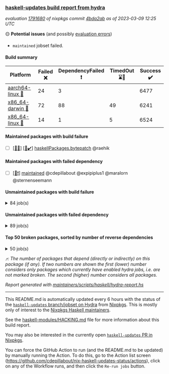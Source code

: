 ### [haskell-updates build report from hydra](https://hydra.nixos.org/jobset/nixpkgs/haskell-updates)
*evaluation [1791680](https://hydra.nixos.org/eval/1791680) of nixpkgs commit [4bda2ab](https://github.com/NixOS/nixpkgs/commits/4bda2ab514930534471d9c1d814c4ece3aa942bc) as of 2023-03-09 12:25 UTC*

:yellow_circle: **Potential issues** (and possibly [evaluation errors](https://hydra.nixos.org/jobset/nixpkgs/haskell-updates))
  * `maintained` jobset failed.

#### Build summary

 | Platform | Failed :x: | DependencyFailed :heavy_exclamation_mark: | TimedOut :hourglass::no_entry_sign: | Success :heavy_check_mark: | 
 | --- | --- | --- | --- | --- | 
 | [aarch64-linux :iphone:](https://hydra.nixos.org/eval/1791680?filter=.aarch64-linux) | 24 | 3 |  | 6477 | 
 | [x86_64-darwin :apple:](https://hydra.nixos.org/eval/1791680?filter=.x86_64-darwin) | 72 | 88 | 49 | 6241 | 
 | [x86_64-linux :penguin:](https://hydra.nixos.org/eval/1791680?filter=.x86_64-linux) | 14 | 1 | 5 | 6524 | 
#### Maintained packages with build failure
- [ ] [[:apple::x:]](https://hydra.nixos.org/build/211241995) [[:penguin::heavy_check_mark:]](https://hydra.nixos.org/build/211238344) [haskellPackages.bytepatch](https://hydra.nixos.org/eval/1791680?filter=haskellPackages.bytepatch) @raehik
#### Maintained packages with failed dependency
- [ ] [[:penguin::heavy_exclamation_mark:]](https://hydra.nixos.org/build/211760068) [maintained](https://hydra.nixos.org/eval/1791680?filter=maintained) @cdepillabout @expipiplus1 @maralorn @sternenseemann
#### Unmaintained packages with build failure
<details><summary>84 job(s) </summary>

- [ ] [[:iphone::heavy_check_mark:]](https://hydra.nixos.org/build/211238367) [[:apple::x:]](https://hydra.nixos.org/build/211249055) [[:penguin::heavy_check_mark:]](https://hydra.nixos.org/build/211237276) [haskellPackages.haskell-gi](https://hydra.nixos.org/eval/1791680?filter=haskellPackages.haskell-gi)  :arrow_heading_up: 52 | 95
- [ ] [[:iphone::heavy_check_mark:]](https://hydra.nixos.org/build/211245619) [[:apple::x:]](https://hydra.nixos.org/build/211239730) [[:penguin::heavy_check_mark:]](https://hydra.nixos.org/build/211249625) [haskellPackages.indexed-list-literals](https://hydra.nixos.org/eval/1791680?filter=haskellPackages.indexed-list-literals)  :arrow_heading_up: 15 | 75
- [ ] [[:iphone::heavy_check_mark:]](https://hydra.nixos.org/build/211254039) [[:apple::x:]](https://hydra.nixos.org/build/211245399) [[:penguin::heavy_check_mark:]](https://hydra.nixos.org/build/211247469) [haskellPackages.bits-extra](https://hydra.nixos.org/eval/1791680?filter=haskellPackages.bits-extra)  :arrow_heading_up: 10 | 22
- [ ] [[:iphone::heavy_check_mark:]](https://hydra.nixos.org/build/211240691) [[:apple::x:]](https://hydra.nixos.org/build/211245193) [[:penguin::heavy_check_mark:]](https://hydra.nixos.org/build/211243678) [haskellPackages.di-core](https://hydra.nixos.org/eval/1791680?filter=haskellPackages.di-core)  :arrow_heading_up: 8 | 11
- [ ] [[:iphone::heavy_check_mark:]](https://hydra.nixos.org/build/211243017) [[:apple::x:]](https://hydra.nixos.org/build/211240263) [[:penguin::heavy_check_mark:]](https://hydra.nixos.org/build/211246442) [haskellPackages.X11-xft](https://hydra.nixos.org/eval/1791680?filter=haskellPackages.X11-xft)  :arrow_heading_up: 5 | 13
- [ ] [[:iphone::heavy_check_mark:]](https://hydra.nixos.org/build/211244150) [[:apple::x:]](https://hydra.nixos.org/build/211250107) [[:penguin::heavy_check_mark:]](https://hydra.nixos.org/build/211248443) [haskellPackages.quic](https://hydra.nixos.org/eval/1791680?filter=haskellPackages.quic)  :arrow_heading_up: 2 | 2
- [ ] [[:iphone::x:]](https://hydra.nixos.org/build/211249750) [[:apple::heavy_exclamation_mark:]](https://hydra.nixos.org/build/211236572) [[:penguin::heavy_check_mark:]](https://hydra.nixos.org/build/211243396) [haskellPackages.hw-simd](https://hydra.nixos.org/eval/1791680?filter=haskellPackages.hw-simd)  :arrow_heading_up: 1 | 8
- [ ] [[:iphone::heavy_check_mark:]](https://hydra.nixos.org/build/211247865) [[:apple::x:]](https://hydra.nixos.org/build/211245866) [[:penguin::heavy_check_mark:]](https://hydra.nixos.org/build/211248228) [haskellPackages.inline-r](https://hydra.nixos.org/eval/1791680?filter=haskellPackages.inline-r)  :arrow_heading_up: 1 | 4
- [ ] [[:iphone::x:]](https://hydra.nixos.org/build/211238370) [[:apple::heavy_check_mark:]](https://hydra.nixos.org/build/211239985) [[:penguin::heavy_check_mark:]](https://hydra.nixos.org/build/211236532) [haskellPackages.long-double](https://hydra.nixos.org/eval/1791680?filter=haskellPackages.long-double)  :arrow_heading_up: 1 | 2
- [ ] [[:iphone::heavy_check_mark:]](https://hydra.nixos.org/build/211235823) [[:apple::x:]](https://hydra.nixos.org/build/211236156) [[:penguin::heavy_check_mark:]](https://hydra.nixos.org/build/211246053) [haskellPackages.posix-socket](https://hydra.nixos.org/eval/1791680?filter=haskellPackages.posix-socket)  :arrow_heading_up: 1 | 2
- [ ] [[:iphone::x:]](https://hydra.nixos.org/build/211249706) [[:apple::heavy_check_mark:]](https://hydra.nixos.org/build/211253791) [[:penguin::heavy_check_mark:]](https://hydra.nixos.org/build/211243458) [haskellPackages.nlopt-haskell](https://hydra.nixos.org/eval/1791680?filter=haskellPackages.nlopt-haskell)  :arrow_heading_up: 1 | 1
- [ ] [[:iphone::heavy_check_mark:]](https://hydra.nixos.org/build/211245164) [[:apple::x:]](https://hydra.nixos.org/build/211251249) [[:penguin::heavy_check_mark:]](https://hydra.nixos.org/build/211241932) [haskellPackages.openal-ffi](https://hydra.nixos.org/eval/1791680?filter=haskellPackages.openal-ffi)  :arrow_heading_up: 1 | 1
- [ ] [[:iphone::x:]](https://hydra.nixos.org/build/211254850) [[:apple::heavy_check_mark:]](https://hydra.nixos.org/build/211252694) [[:penguin::heavy_check_mark:]](https://hydra.nixos.org/build/211253453) [haskellPackages.freetype2](https://hydra.nixos.org/eval/1791680?filter=haskellPackages.freetype2)  :arrow_heading_up: 0 | 9
- [ ] [[:iphone::heavy_check_mark:]](https://hydra.nixos.org/build/211253091) [[:apple::x:]](https://hydra.nixos.org/build/211241664) [[:penguin::heavy_check_mark:]](https://hydra.nixos.org/build/211236483) [haskellPackages.pipes-zlib](https://hydra.nixos.org/eval/1791680?filter=haskellPackages.pipes-zlib)  :arrow_heading_up: 0 | 5
- [ ] [[:iphone::x:]](https://hydra.nixos.org/build/211252017) [[:apple::x:]](https://hydra.nixos.org/build/211242415) [[:penguin::x:]](https://hydra.nixos.org/build/211243236) [haskellPackages.graphql](https://hydra.nixos.org/eval/1791680?filter=haskellPackages.graphql)  :arrow_heading_up: 0 | 3
- [ ] [[:iphone::x:]](https://hydra.nixos.org/build/211252488) [[:apple::heavy_check_mark:]](https://hydra.nixos.org/build/211247423) [[:penguin::heavy_check_mark:]](https://hydra.nixos.org/build/211240276) [haskellPackages.picosat](https://hydra.nixos.org/eval/1791680?filter=haskellPackages.picosat)  :arrow_heading_up: 0 | 3
- [ ] [[:iphone::x:]](https://hydra.nixos.org/build/211248077) [[:apple::x:]](https://hydra.nixos.org/build/211238199) [[:penguin::x:]](https://hydra.nixos.org/build/211253250) [haskellPackages.babl](https://hydra.nixos.org/eval/1791680?filter=haskellPackages.babl)  :arrow_heading_up: 0 | 1
- [ ] [[:iphone::heavy_check_mark:]](https://hydra.nixos.org/build/211248339) [[:apple::x:]](https://hydra.nixos.org/build/211245802) [[:penguin::heavy_check_mark:]](https://hydra.nixos.org/build/211242065) [haskellPackages.h-raylib](https://hydra.nixos.org/eval/1791680?filter=haskellPackages.h-raylib)  :arrow_heading_up: 0 | 1
- [ ] [[:iphone::heavy_check_mark:]](https://hydra.nixos.org/build/211241453) [[:apple::x:]](https://hydra.nixos.org/build/211237349) [[:penguin::heavy_check_mark:]](https://hydra.nixos.org/build/211245959) [haskellPackages.hamid](https://hydra.nixos.org/eval/1791680?filter=haskellPackages.hamid)  :arrow_heading_up: 0 | 1
- [ ] [[:iphone::heavy_check_mark:]](https://hydra.nixos.org/build/211241383) [[:apple::x:]](https://hydra.nixos.org/build/211252500) [[:penguin::heavy_check_mark:]](https://hydra.nixos.org/build/211251792) [haskellPackages.hmatrix-morpheus](https://hydra.nixos.org/eval/1791680?filter=haskellPackages.hmatrix-morpheus)  :arrow_heading_up: 0 | 1
- [ ] [[:iphone::heavy_check_mark:]](https://hydra.nixos.org/build/211242384) [[:apple::x:]](https://hydra.nixos.org/build/211248578) [[:penguin::heavy_check_mark:]](https://hydra.nixos.org/build/211235388) [haskellPackages.huckleberry](https://hydra.nixos.org/eval/1791680?filter=haskellPackages.huckleberry)  :arrow_heading_up: 0 | 1
- [ ] [[:iphone::heavy_check_mark:]](https://hydra.nixos.org/build/211244223) [[:apple::x:]](https://hydra.nixos.org/build/211251612) [[:penguin::heavy_check_mark:]](https://hydra.nixos.org/build/211242439) [haskellPackages.indexed-free](https://hydra.nixos.org/eval/1791680?filter=haskellPackages.indexed-free)  :arrow_heading_up: 0 | 1
- [ ] [[:iphone::heavy_check_mark:]](https://hydra.nixos.org/build/211242720) [[:apple::x:]](https://hydra.nixos.org/build/211249971) [[:penguin::heavy_check_mark:]](https://hydra.nixos.org/build/211238702) [haskellPackages.select](https://hydra.nixos.org/eval/1791680?filter=haskellPackages.select)  :arrow_heading_up: 0 | 1
- [ ] [[:iphone::x:]](https://hydra.nixos.org/build/211248944) [[:apple::heavy_check_mark:]](https://hydra.nixos.org/build/211238723) [[:penguin::heavy_check_mark:]](https://hydra.nixos.org/build/211244921) [haskellPackages.simple-vec3](https://hydra.nixos.org/eval/1791680?filter=haskellPackages.simple-vec3)  :arrow_heading_up: 0 | 1
- [ ] [[:iphone::heavy_check_mark:]](https://hydra.nixos.org/build/211237694) [[:apple::x:]](https://hydra.nixos.org/build/211240098) [[:penguin::heavy_check_mark:]](https://hydra.nixos.org/build/211243900) [haskellPackages.sysinfo](https://hydra.nixos.org/eval/1791680?filter=haskellPackages.sysinfo)  :arrow_heading_up: 0 | 1
- [ ] [[:iphone::heavy_check_mark:]](https://hydra.nixos.org/build/211244640) [[:apple::x:]](https://hydra.nixos.org/build/211251599) [[:penguin::heavy_check_mark:]](https://hydra.nixos.org/build/211239980) [haskellPackages.FractalArt](https://hydra.nixos.org/eval/1791680?filter=haskellPackages.FractalArt) 
- [ ] [[:iphone::x:]](https://hydra.nixos.org/build/211251476) [[:apple::heavy_check_mark:]](https://hydra.nixos.org/build/211236952) [[:penguin::heavy_check_mark:]](https://hydra.nixos.org/build/211236780) [haskellPackages.HsASA](https://hydra.nixos.org/eval/1791680?filter=haskellPackages.HsASA) 
- [ ] [[:iphone::heavy_check_mark:]](https://hydra.nixos.org/build/211245196) [[:apple::x:]](https://hydra.nixos.org/build/211251558) [[:penguin::heavy_check_mark:]](https://hydra.nixos.org/build/211246045) [haskellPackages.adhoc-fixtures-hspec](https://hydra.nixos.org/eval/1791680?filter=haskellPackages.adhoc-fixtures-hspec) 
- [ ] [[:iphone::heavy_check_mark:]](https://hydra.nixos.org/build/211238744) [[:apple::x:]](https://hydra.nixos.org/build/211235354) [[:penguin::heavy_check_mark:]](https://hydra.nixos.org/build/211243593) [haskellPackages.al](https://hydra.nixos.org/eval/1791680?filter=haskellPackages.al) 
- [ ] [[:iphone::heavy_check_mark:]](https://hydra.nixos.org/build/211247149) [[:apple::x:]](https://hydra.nixos.org/build/211250864) [[:penguin::heavy_check_mark:]](https://hydra.nixos.org/build/211248622) [haskellPackages.bindings-gts](https://hydra.nixos.org/eval/1791680?filter=haskellPackages.bindings-gts) 
- [ ] [[:iphone::x:]](https://hydra.nixos.org/build/211241662) [[:apple::x:]](https://hydra.nixos.org/build/211246174) [[:penguin::x:]](https://hydra.nixos.org/build/211236614) [haskellPackages.brick-list-search](https://hydra.nixos.org/eval/1791680?filter=haskellPackages.brick-list-search) 
- [ ] [[:iphone::x:]](https://hydra.nixos.org/build/211241751) [[:apple::x:]](https://hydra.nixos.org/build/211251902) [[:penguin::x:]](https://hydra.nixos.org/build/211250233) [haskellPackages.btree-concurrent](https://hydra.nixos.org/eval/1791680?filter=haskellPackages.btree-concurrent) 
- [ ] [[:iphone::heavy_check_mark:]](https://hydra.nixos.org/build/211253339) [[:apple::heavy_check_mark:]](https://hydra.nixos.org/build/211236960) [[:penguin::x:]](https://hydra.nixos.org/build/211238862) [haskellPackages.churros](https://hydra.nixos.org/eval/1791680?filter=haskellPackages.churros) 
- [ ] [[:iphone::x:]](https://hydra.nixos.org/build/211249605) [[:apple::x:]](https://hydra.nixos.org/build/211249946) [[:penguin::x:]](https://hydra.nixos.org/build/211239834) [haskellPackages.clplug](https://hydra.nixos.org/eval/1791680?filter=haskellPackages.clplug) 
- [ ] [[:iphone::heavy_check_mark:]](https://hydra.nixos.org/build/211246399) [[:apple::x:]](https://hydra.nixos.org/build/211247994) [[:penguin::heavy_check_mark:]](https://hydra.nixos.org/build/211251684) [haskellPackages.descrilo](https://hydra.nixos.org/eval/1791680?filter=haskellPackages.descrilo) 
- [ ] [[:iphone::heavy_check_mark:]](https://hydra.nixos.org/build/211245568) [[:apple::x:]](https://hydra.nixos.org/build/211238957) [[:penguin::heavy_check_mark:]](https://hydra.nixos.org/build/211249435) [haskellPackages.elm-init](https://hydra.nixos.org/eval/1791680?filter=haskellPackages.elm-init) 
- [ ] [[:iphone::heavy_check_mark:]](https://hydra.nixos.org/build/211248585) [[:apple::x:]](https://hydra.nixos.org/build/211240514) [[:penguin::heavy_check_mark:]](https://hydra.nixos.org/build/211250123) [haskellPackages.env-extra](https://hydra.nixos.org/eval/1791680?filter=haskellPackages.env-extra) 
- [ ] [[:iphone::heavy_check_mark:]](https://hydra.nixos.org/build/211243695) [[:apple::x:]](https://hydra.nixos.org/build/211236577) [[:penguin::heavy_check_mark:]](https://hydra.nixos.org/build/211246238) [haskellPackages.epub-tools](https://hydra.nixos.org/eval/1791680?filter=haskellPackages.epub-tools) 
- [ ] [[:iphone::x:]](https://hydra.nixos.org/build/211252650) [[:apple::x:]](https://hydra.nixos.org/build/211245931) [[:penguin::x:]](https://hydra.nixos.org/build/211240748) [haskellPackages.fastparser](https://hydra.nixos.org/eval/1791680?filter=haskellPackages.fastparser) 
- [ ] [[:iphone::heavy_check_mark:]](https://hydra.nixos.org/build/211245591) [[:apple::x:]](https://hydra.nixos.org/build/211248665) [[:penguin::heavy_check_mark:]](https://hydra.nixos.org/build/211252416) [haskellPackages.float128](https://hydra.nixos.org/eval/1791680?filter=haskellPackages.float128) 
- [ ] [[:iphone::heavy_check_mark:]](https://hydra.nixos.org/build/211238911) [[:apple::x:]](https://hydra.nixos.org/build/211250308) [[:penguin::heavy_check_mark:]](https://hydra.nixos.org/build/211240951) [haskellPackages.fudgets](https://hydra.nixos.org/eval/1791680?filter=haskellPackages.fudgets) 
- [ ] [[:iphone::heavy_check_mark:]](https://hydra.nixos.org/build/211240931) [[:apple::x:]](https://hydra.nixos.org/build/211236840) [[:penguin::heavy_check_mark:]](https://hydra.nixos.org/build/211243378) [haskellPackages.gerrit](https://hydra.nixos.org/eval/1791680?filter=haskellPackages.gerrit) 
- [ ] [[:apple::x:]](https://hydra.nixos.org/build/211240427) [haskellPackages.gtk-mac-integration](https://hydra.nixos.org/eval/1791680?filter=haskellPackages.gtk-mac-integration) 
- [ ] [[:iphone::heavy_check_mark:]](https://hydra.nixos.org/build/211235689) [[:apple::x:]](https://hydra.nixos.org/build/211238884) [[:penguin::heavy_check_mark:]](https://hydra.nixos.org/build/211253989) [haskellPackages.gtk-traymanager](https://hydra.nixos.org/eval/1791680?filter=haskellPackages.gtk-traymanager) 
- [ ] [[:apple::x:]](https://hydra.nixos.org/build/211252817) [haskellPackages.gtk3-mac-integration](https://hydra.nixos.org/eval/1791680?filter=haskellPackages.gtk3-mac-integration) 
- [ ] [[:iphone::heavy_check_mark:]](https://hydra.nixos.org/build/211235420) [[:apple::x:]](https://hydra.nixos.org/build/211252424) [[:penguin::heavy_check_mark:]](https://hydra.nixos.org/build/211247657) [haskellPackages.highlight](https://hydra.nixos.org/eval/1791680?filter=haskellPackages.highlight) 
- [ ] [[:iphone::heavy_check_mark:]](https://hydra.nixos.org/build/211249113) [[:apple::x:]](https://hydra.nixos.org/build/211239573) [[:penguin::heavy_check_mark:]](https://hydra.nixos.org/build/211245941) [haskellPackages.hinotify-conduit](https://hydra.nixos.org/eval/1791680?filter=haskellPackages.hinotify-conduit) 
- [ ] [[:iphone::x:]](https://hydra.nixos.org/build/211248853) [[:apple::heavy_check_mark:]](https://hydra.nixos.org/build/211248858) [[:penguin::heavy_check_mark:]](https://hydra.nixos.org/build/211246092) [haskellPackages.hssh](https://hydra.nixos.org/eval/1791680?filter=haskellPackages.hssh) 
- [ ] [[:iphone::heavy_check_mark:]](https://hydra.nixos.org/build/211242782) [[:apple::x:]](https://hydra.nixos.org/build/211236880) [[:penguin::heavy_check_mark:]](https://hydra.nixos.org/build/211241145) [haskellPackages.hsshellscript](https://hydra.nixos.org/eval/1791680?filter=haskellPackages.hsshellscript) 
- [ ] [[:iphone::heavy_check_mark:]](https://hydra.nixos.org/build/211246986) [[:apple::x:]](https://hydra.nixos.org/build/211237398) [[:penguin::heavy_check_mark:]](https://hydra.nixos.org/build/211247700) [haskellPackages.hssourceinfo](https://hydra.nixos.org/eval/1791680?filter=haskellPackages.hssourceinfo) 
- [ ] [[:iphone::heavy_check_mark:]](https://hydra.nixos.org/build/211237611) [[:apple::x:]](https://hydra.nixos.org/build/211244871) [[:penguin::heavy_check_mark:]](https://hydra.nixos.org/build/211253029) [haskellPackages.hunspell-hs](https://hydra.nixos.org/eval/1791680?filter=haskellPackages.hunspell-hs) 
- [ ] [[:apple::x:]](https://hydra.nixos.org/build/211238710) [[:penguin::heavy_check_mark:]](https://hydra.nixos.org/build/211251829) [haskellPackages.inline-asm](https://hydra.nixos.org/eval/1791680?filter=haskellPackages.inline-asm) 
- [ ] [[:iphone::heavy_check_mark:]](https://hydra.nixos.org/build/211235896) [[:apple::x:]](https://hydra.nixos.org/build/211249293) [[:penguin::heavy_check_mark:]](https://hydra.nixos.org/build/211246348) [haskellPackages.interprocess](https://hydra.nixos.org/eval/1791680?filter=haskellPackages.interprocess) 
- [ ] [[:iphone::heavy_check_mark:]](https://hydra.nixos.org/build/211236372) [[:apple::x:]](https://hydra.nixos.org/build/211242285) [[:penguin::heavy_check_mark:]](https://hydra.nixos.org/build/211253256) [haskellPackages.intricacy](https://hydra.nixos.org/eval/1791680?filter=haskellPackages.intricacy) 
- [ ] [[:iphone::heavy_check_mark:]](https://hydra.nixos.org/build/211243447) [[:apple::x:]](https://hydra.nixos.org/build/211242626) [[:penguin::heavy_check_mark:]](https://hydra.nixos.org/build/211240082) [haskellPackages.ipcvar](https://hydra.nixos.org/eval/1791680?filter=haskellPackages.ipcvar) 
- [ ] [[:iphone::x:]](https://hydra.nixos.org/build/211247857) [[:apple::heavy_check_mark:]](https://hydra.nixos.org/build/211241479) [[:penguin::x:]](https://hydra.nixos.org/build/211254982) [haskellPackages.k8s-wrapper](https://hydra.nixos.org/eval/1791680?filter=haskellPackages.k8s-wrapper) 
- [ ] [[:iphone::x:]](https://hydra.nixos.org/build/211243306) [[:apple::x:]](https://hydra.nixos.org/build/211244131) [[:penguin::x:]](https://hydra.nixos.org/build/211238496) [haskellPackages.kafka-client](https://hydra.nixos.org/eval/1791680?filter=haskellPackages.kafka-client) 
- [ ] [[:apple::x:]](https://hydra.nixos.org/build/211254082) [haskellPackages.kqueue](https://hydra.nixos.org/eval/1791680?filter=haskellPackages.kqueue) 
- [ ] [[:iphone::heavy_check_mark:]](https://hydra.nixos.org/build/211239026) [[:apple::x:]](https://hydra.nixos.org/build/211249978) [[:penguin::heavy_check_mark:]](https://hydra.nixos.org/build/211240143) [haskellPackages.linux-framebuffer](https://hydra.nixos.org/eval/1791680?filter=haskellPackages.linux-framebuffer) 
- [ ] [[:iphone::heavy_check_mark:]](https://hydra.nixos.org/build/211237660) [[:apple::x:]](https://hydra.nixos.org/build/211249703) [[:penguin::heavy_check_mark:]](https://hydra.nixos.org/build/211236401) [haskellPackages.mediawiki2latex](https://hydra.nixos.org/eval/1791680?filter=haskellPackages.mediawiki2latex) 
- [ ] [[:iphone::x:]](https://hydra.nixos.org/build/211240619) [[:apple::x:]](https://hydra.nixos.org/build/211242732) [[:penguin::x:]](https://hydra.nixos.org/build/211239200) [haskellPackages.megastore](https://hydra.nixos.org/eval/1791680?filter=haskellPackages.megastore) 
- [ ] [[:iphone::heavy_check_mark:]](https://hydra.nixos.org/build/211252738) [[:apple::x:]](https://hydra.nixos.org/build/211248329) [[:penguin::heavy_check_mark:]](https://hydra.nixos.org/build/211239380) [haskellPackages.memfd](https://hydra.nixos.org/eval/1791680?filter=haskellPackages.memfd) 
- [ ] [[:iphone::x:]](https://hydra.nixos.org/build/211243323) [[:apple::x:]](https://hydra.nixos.org/build/211241087) [[:penguin::x:]](https://hydra.nixos.org/build/211250825) [haskellPackages.newline](https://hydra.nixos.org/eval/1791680?filter=haskellPackages.newline) 
- [ ] [[:iphone::heavy_check_mark:]](https://hydra.nixos.org/build/211760040) [[:apple::x:]](https://hydra.nixos.org/build/211760000) [[:penguin::heavy_check_mark:]](https://hydra.nixos.org/build/211759983) [haskellPackages.nix-serve-ng](https://hydra.nixos.org/eval/1791680?filter=haskellPackages.nix-serve-ng) 
- [ ] [[:iphone::heavy_check_mark:]](https://hydra.nixos.org/build/211237234) [[:apple::x:]](https://hydra.nixos.org/build/211252718) [[:penguin::heavy_check_mark:]](https://hydra.nixos.org/build/211240295) [haskellPackages.persistent-pagination](https://hydra.nixos.org/eval/1791680?filter=haskellPackages.persistent-pagination) 
- [ ] [[:iphone::heavy_check_mark:]](https://hydra.nixos.org/build/211254999) [[:apple::x:]](https://hydra.nixos.org/build/211239088) [[:penguin::heavy_check_mark:]](https://hydra.nixos.org/build/211249076) [haskellPackages.phatsort](https://hydra.nixos.org/eval/1791680?filter=haskellPackages.phatsort) 
- [ ] [[:iphone::heavy_check_mark:]](https://hydra.nixos.org/build/211245063) [[:apple::x:]](https://hydra.nixos.org/build/211246586) [[:penguin::heavy_check_mark:]](https://hydra.nixos.org/build/211237192) [haskellPackages.ping-wrapper](https://hydra.nixos.org/eval/1791680?filter=haskellPackages.ping-wrapper) 
- [ ] [[:iphone::heavy_check_mark:]](https://hydra.nixos.org/build/211243814) [[:apple::x:]](https://hydra.nixos.org/build/211250969) [[:penguin::heavy_check_mark:]](https://hydra.nixos.org/build/211253427) [haskellPackages.posix-timer](https://hydra.nixos.org/eval/1791680?filter=haskellPackages.posix-timer) 
- [ ] [[:iphone::heavy_check_mark:]](https://hydra.nixos.org/build/211250190) [[:apple::x:]](https://hydra.nixos.org/build/211250036) [[:penguin::heavy_check_mark:]](https://hydra.nixos.org/build/211243358) [haskellPackages.procex](https://hydra.nixos.org/eval/1791680?filter=haskellPackages.procex) 
- [ ] [[:iphone::heavy_check_mark:]](https://hydra.nixos.org/build/211243518) [[:apple::x:]](https://hydra.nixos.org/build/211239823) [[:penguin::heavy_check_mark:]](https://hydra.nixos.org/build/211240808) [haskellPackages.pthread](https://hydra.nixos.org/eval/1791680?filter=haskellPackages.pthread) 
- [ ] [[:iphone::x:]](https://hydra.nixos.org/build/211249164) [[:apple::x:]](https://hydra.nixos.org/build/211241289) [[:penguin::x:]](https://hydra.nixos.org/build/211250260) [haskellPackages.qudb](https://hydra.nixos.org/eval/1791680?filter=haskellPackages.qudb) 
- [ ] [[:iphone::heavy_check_mark:]](https://hydra.nixos.org/build/211249794) [[:apple::x:]](https://hydra.nixos.org/build/211252344) [[:penguin::heavy_check_mark:]](https://hydra.nixos.org/build/211251611) [haskellPackages.sandwich-webdriver](https://hydra.nixos.org/eval/1791680?filter=haskellPackages.sandwich-webdriver) 
- [ ] [[:iphone::x:]](https://hydra.nixos.org/build/211248868) [[:apple::x:]](https://hydra.nixos.org/build/211236188) [[:penguin::x:]](https://hydra.nixos.org/build/211237944) [haskellPackages.sasha](https://hydra.nixos.org/eval/1791680?filter=haskellPackages.sasha) 
- [ ] [[:iphone::heavy_check_mark:]](https://hydra.nixos.org/build/211237247) [[:apple::x:]](https://hydra.nixos.org/build/211245969) [[:penguin::hourglass::no_entry_sign:]](https://hydra.nixos.org/build/211238550) [haskellPackages.servant-serialization](https://hydra.nixos.org/eval/1791680?filter=haskellPackages.servant-serialization) 
- [ ] [[:iphone::heavy_check_mark:]](https://hydra.nixos.org/build/211237346) [[:apple::x:]](https://hydra.nixos.org/build/211236923) [[:penguin::heavy_check_mark:]](https://hydra.nixos.org/build/211237292) [haskellPackages.shared-memory](https://hydra.nixos.org/eval/1791680?filter=haskellPackages.shared-memory) 
- [ ] [[:iphone::heavy_check_mark:]](https://hydra.nixos.org/build/211241713) [[:apple::x:]](https://hydra.nixos.org/build/211246979) [[:penguin::heavy_check_mark:]](https://hydra.nixos.org/build/211237957) [haskellPackages.tailfile-hinotify](https://hydra.nixos.org/eval/1791680?filter=haskellPackages.tailfile-hinotify) 
- [ ] [[:iphone::x:]](https://hydra.nixos.org/build/211239206) [[:penguin::heavy_check_mark:]](https://hydra.nixos.org/build/211245883) [haskellPackages.tasty-papi](https://hydra.nixos.org/eval/1791680?filter=haskellPackages.tasty-papi) 
- [ ] [[:iphone::x:]](https://hydra.nixos.org/build/211239766) [[:apple::x:]](https://hydra.nixos.org/build/211235572) [[:penguin::x:]](https://hydra.nixos.org/build/211245524) [haskellPackages.wide-word-instances](https://hydra.nixos.org/eval/1791680?filter=haskellPackages.wide-word-instances) 
- [ ] [[:iphone::x:]](https://hydra.nixos.org/build/211245305) [[:apple::heavy_check_mark:]](https://hydra.nixos.org/build/211238196) [[:penguin::heavy_check_mark:]](https://hydra.nixos.org/build/211245059) [haskellPackages.wiringPi](https://hydra.nixos.org/eval/1791680?filter=haskellPackages.wiringPi) 
- [ ] [[:iphone::x:]](https://hydra.nixos.org/build/211237203) [[:apple::heavy_check_mark:]](https://hydra.nixos.org/build/211241927) [[:penguin::heavy_check_mark:]](https://hydra.nixos.org/build/211249043) [haskellPackages.x86-64bit](https://hydra.nixos.org/eval/1791680?filter=haskellPackages.x86-64bit) 
- [ ] [[:iphone::heavy_check_mark:]](https://hydra.nixos.org/build/211236727) [[:apple::x:]](https://hydra.nixos.org/build/211240887) [[:penguin::heavy_check_mark:]](https://hydra.nixos.org/build/211238226) [haskellPackages.xmonad-utils](https://hydra.nixos.org/eval/1791680?filter=haskellPackages.xmonad-utils) 
- [ ] [[:iphone::heavy_check_mark:]](https://hydra.nixos.org/build/211235801) [[:apple::x:]](https://hydra.nixos.org/build/211248436) [[:penguin::heavy_check_mark:]](https://hydra.nixos.org/build/211244011) [haskellPackages.yoga](https://hydra.nixos.org/eval/1791680?filter=haskellPackages.yoga) 
- [ ] [[:iphone::heavy_check_mark:]](https://hydra.nixos.org/build/211239923) [[:apple::x:]](https://hydra.nixos.org/build/211249065) [[:penguin::heavy_check_mark:]](https://hydra.nixos.org/build/211251931) [haskellPackages.zot](https://hydra.nixos.org/eval/1791680?filter=haskellPackages.zot) 
- [ ] [[:iphone::heavy_check_mark:]](https://hydra.nixos.org/build/211243125) [[:apple::x:]](https://hydra.nixos.org/build/211243413) [[:penguin::heavy_check_mark:]](https://hydra.nixos.org/build/211253751) [haskellPackages.zxcvbn-c](https://hydra.nixos.org/eval/1791680?filter=haskellPackages.zxcvbn-c) 
</details>

#### Unmaintained packages with failed dependency
<details><summary>89 job(s) </summary>

- [ ] [[:iphone::heavy_check_mark:]](https://hydra.nixos.org/build/211247595) [[:apple::heavy_exclamation_mark:]](https://hydra.nixos.org/build/211243635) [[:penguin::heavy_check_mark:]](https://hydra.nixos.org/build/211251910) [haskellPackages.gi-glib](https://hydra.nixos.org/eval/1791680?filter=haskellPackages.gi-glib)  :arrow_heading_up: 47 | 90
- [ ] [[:iphone::heavy_check_mark:]](https://hydra.nixos.org/build/211238559) [[:apple::heavy_exclamation_mark:]](https://hydra.nixos.org/build/211252771) [[:penguin::heavy_check_mark:]](https://hydra.nixos.org/build/211240450) [haskellPackages.gi-gobject](https://hydra.nixos.org/eval/1791680?filter=haskellPackages.gi-gobject)  :arrow_heading_up: 45 | 88
- [ ] [[:iphone::heavy_check_mark:]](https://hydra.nixos.org/build/211251737) [[:apple::heavy_exclamation_mark:]](https://hydra.nixos.org/build/211243039) [[:penguin::heavy_check_mark:]](https://hydra.nixos.org/build/211243184) [haskellPackages.gi-gio](https://hydra.nixos.org/eval/1791680?filter=haskellPackages.gi-gio)  :arrow_heading_up: 34 | 73
- [ ] [[:iphone::heavy_check_mark:]](https://hydra.nixos.org/build/211239785) [[:apple::heavy_exclamation_mark:]](https://hydra.nixos.org/build/211239375) [[:penguin::heavy_check_mark:]](https://hydra.nixos.org/build/211246903) [haskellPackages.gi-cairo](https://hydra.nixos.org/eval/1791680?filter=haskellPackages.gi-cairo)  :arrow_heading_up: 25 | 60
- [ ] [[:iphone::heavy_check_mark:]](https://hydra.nixos.org/build/211246389) [[:apple::heavy_exclamation_mark:]](https://hydra.nixos.org/build/211238127) [[:penguin::heavy_check_mark:]](https://hydra.nixos.org/build/211245321) [haskellPackages.gi-freetype2](https://hydra.nixos.org/eval/1791680?filter=haskellPackages.gi-freetype2)  :arrow_heading_up: 24 | 59
- [ ] [[:iphone::heavy_check_mark:]](https://hydra.nixos.org/build/211249444) [[:apple::heavy_exclamation_mark:]](https://hydra.nixos.org/build/211237879) [[:penguin::heavy_check_mark:]](https://hydra.nixos.org/build/211242964) [haskellPackages.gi-harfbuzz](https://hydra.nixos.org/eval/1791680?filter=haskellPackages.gi-harfbuzz)  :arrow_heading_up: 23 | 58
- [ ] [[:iphone::heavy_check_mark:]](https://hydra.nixos.org/build/211240133) [[:apple::heavy_exclamation_mark:]](https://hydra.nixos.org/build/211253027) [[:penguin::heavy_check_mark:]](https://hydra.nixos.org/build/211253637) [haskellPackages.gi-gmodule](https://hydra.nixos.org/eval/1791680?filter=haskellPackages.gi-gmodule)  :arrow_heading_up: 23 | 56
- [ ] [[:iphone::heavy_check_mark:]](https://hydra.nixos.org/build/211243663) [[:apple::heavy_exclamation_mark:]](https://hydra.nixos.org/build/211249186) [[:penguin::heavy_check_mark:]](https://hydra.nixos.org/build/211246301) [haskellPackages.gi-pango](https://hydra.nixos.org/eval/1791680?filter=haskellPackages.gi-pango)  :arrow_heading_up: 22 | 57
- [ ] [[:iphone::heavy_check_mark:]](https://hydra.nixos.org/build/211235608) [[:apple::heavy_exclamation_mark:]](https://hydra.nixos.org/build/211247131) [[:penguin::heavy_check_mark:]](https://hydra.nixos.org/build/211245350) [haskellPackages.gi-gdkpixbuf](https://hydra.nixos.org/eval/1791680?filter=haskellPackages.gi-gdkpixbuf)  :arrow_heading_up: 22 | 55
- [ ] [[:iphone::heavy_check_mark:]](https://hydra.nixos.org/build/211253698) [[:apple::heavy_exclamation_mark:]](https://hydra.nixos.org/build/211252025) [[:penguin::heavy_check_mark:]](https://hydra.nixos.org/build/211248160) [haskellPackages.gi-gdk](https://hydra.nixos.org/eval/1791680?filter=haskellPackages.gi-gdk)  :arrow_heading_up: 19 | 51
- [ ] [[:iphone::heavy_check_mark:]](https://hydra.nixos.org/build/211247309) [[:apple::heavy_exclamation_mark:]](https://hydra.nixos.org/build/211236882) [[:penguin::heavy_check_mark:]](https://hydra.nixos.org/build/211243494) [haskellPackages.gi-atk](https://hydra.nixos.org/eval/1791680?filter=haskellPackages.gi-atk)  :arrow_heading_up: 18 | 49
- [ ] [[:iphone::heavy_check_mark:]](https://hydra.nixos.org/build/211240086) [[:apple::heavy_exclamation_mark:]](https://hydra.nixos.org/build/211253232) [[:penguin::heavy_check_mark:]](https://hydra.nixos.org/build/211250230) [haskellPackages.gi-gtk](https://hydra.nixos.org/eval/1791680?filter=haskellPackages.gi-gtk)  :arrow_heading_up: 17 | 46
- [ ] [[:iphone::heavy_check_mark:]](https://hydra.nixos.org/build/211237711) [[:apple::heavy_exclamation_mark:]](https://hydra.nixos.org/build/211239778) [[:penguin::heavy_check_mark:]](https://hydra.nixos.org/build/211239152) [haskellPackages.hw-rankselect-base](https://hydra.nixos.org/eval/1791680?filter=haskellPackages.hw-rankselect-base)  :arrow_heading_up: 9 | 20
- [ ] [[:iphone::heavy_check_mark:]](https://hydra.nixos.org/build/211244186) [[:apple::heavy_exclamation_mark:]](https://hydra.nixos.org/build/211254905) [[:penguin::heavy_check_mark:]](https://hydra.nixos.org/build/211248527) [haskellPackages.hw-excess](https://hydra.nixos.org/eval/1791680?filter=haskellPackages.hw-excess)  :arrow_heading_up: 8 | 19
- [ ] [[:iphone::heavy_check_mark:]](https://hydra.nixos.org/build/211253822) [[:apple::heavy_exclamation_mark:]](https://hydra.nixos.org/build/211243763) [[:penguin::heavy_check_mark:]](https://hydra.nixos.org/build/211246501) [haskellPackages.hw-balancedparens](https://hydra.nixos.org/eval/1791680?filter=haskellPackages.hw-balancedparens)  :arrow_heading_up: 7 | 18
- [ ] [[:iphone::heavy_check_mark:]](https://hydra.nixos.org/build/211242858) [[:apple::heavy_exclamation_mark:]](https://hydra.nixos.org/build/211239962) [[:penguin::heavy_check_mark:]](https://hydra.nixos.org/build/211244576) [haskellPackages.hw-rankselect](https://hydra.nixos.org/eval/1791680?filter=haskellPackages.hw-rankselect)  :arrow_heading_up: 6 | 17
- [ ] [[:iphone::heavy_check_mark:]](https://hydra.nixos.org/build/211249924) [[:apple::heavy_exclamation_mark:]](https://hydra.nixos.org/build/211239346) [[:penguin::heavy_check_mark:]](https://hydra.nixos.org/build/211243353) [haskellPackages.di-handle](https://hydra.nixos.org/eval/1791680?filter=haskellPackages.di-handle)  :arrow_heading_up: 6 | 9
- [ ] [[:iphone::heavy_check_mark:]](https://hydra.nixos.org/build/211251981) [[:apple::heavy_exclamation_mark:]](https://hydra.nixos.org/build/211251946) [[:penguin::heavy_check_mark:]](https://hydra.nixos.org/build/211253340) [haskellPackages.di-monad](https://hydra.nixos.org/eval/1791680?filter=haskellPackages.di-monad)  :arrow_heading_up: 6 | 9
- [ ] [[:iphone::heavy_check_mark:]](https://hydra.nixos.org/build/211248650) [[:apple::heavy_exclamation_mark:]](https://hydra.nixos.org/build/211238379) [[:penguin::heavy_check_mark:]](https://hydra.nixos.org/build/211244700) [haskellPackages.di-df1](https://hydra.nixos.org/eval/1791680?filter=haskellPackages.di-df1)  :arrow_heading_up: 5 | 8
- [ ] [[:iphone::heavy_check_mark:]](https://hydra.nixos.org/build/211246617) [[:apple::heavy_exclamation_mark:]](https://hydra.nixos.org/build/211253073) [[:penguin::heavy_check_mark:]](https://hydra.nixos.org/build/211250603) [haskellPackages.gi-soup](https://hydra.nixos.org/eval/1791680?filter=haskellPackages.gi-soup)  :arrow_heading_up: 4 | 18
- [ ] [[:iphone::heavy_check_mark:]](https://hydra.nixos.org/build/211237366) [[:apple::heavy_exclamation_mark:]](https://hydra.nixos.org/build/211254091) [[:penguin::heavy_check_mark:]](https://hydra.nixos.org/build/211241308) [haskellPackages.beam-core](https://hydra.nixos.org/eval/1791680?filter=haskellPackages.beam-core)  :arrow_heading_up: 3 | 14
- [ ] [[:iphone::heavy_check_mark:]](https://hydra.nixos.org/build/211238619) [[:apple::heavy_exclamation_mark:]](https://hydra.nixos.org/build/211253013) [[:penguin::heavy_check_mark:]](https://hydra.nixos.org/build/211241013) [haskellPackages.gi-gst](https://hydra.nixos.org/eval/1791680?filter=haskellPackages.gi-gst)  :arrow_heading_up: 3 | 7
- [ ] [[:iphone::heavy_check_mark:]](https://hydra.nixos.org/build/211254010) [[:apple::heavy_exclamation_mark:]](https://hydra.nixos.org/build/211242946) [[:penguin::heavy_check_mark:]](https://hydra.nixos.org/build/211248556) [haskellPackages.gi-cairo-connector](https://hydra.nixos.org/eval/1791680?filter=haskellPackages.gi-cairo-connector)  :arrow_heading_up: 3 | 3
- [ ] [[:iphone::heavy_check_mark:]](https://hydra.nixos.org/build/211237444) [[:apple::heavy_exclamation_mark:]](https://hydra.nixos.org/build/211252388) [[:penguin::heavy_check_mark:]](https://hydra.nixos.org/build/211253526) [haskellPackages.poly](https://hydra.nixos.org/eval/1791680?filter=haskellPackages.poly)  :arrow_heading_up: 2 | 15
- [ ] [[:iphone::heavy_check_mark:]](https://hydra.nixos.org/build/211239382) [[:apple::heavy_exclamation_mark:]](https://hydra.nixos.org/build/211237809) [[:penguin::heavy_check_mark:]](https://hydra.nixos.org/build/211238981) [haskellPackages.beam-migrate](https://hydra.nixos.org/eval/1791680?filter=haskellPackages.beam-migrate)  :arrow_heading_up: 2 | 11
- [ ] [[:iphone::heavy_check_mark:]](https://hydra.nixos.org/build/211235397) [[:apple::heavy_exclamation_mark:]](https://hydra.nixos.org/build/211236413) [[:penguin::heavy_check_mark:]](https://hydra.nixos.org/build/211248377) [haskellPackages.gi-gstbase](https://hydra.nixos.org/eval/1791680?filter=haskellPackages.gi-gstbase)  :arrow_heading_up: 2 | 6
- [ ] [[:iphone::heavy_check_mark:]](https://hydra.nixos.org/build/211247153) [[:apple::heavy_exclamation_mark:]](https://hydra.nixos.org/build/211254643) [[:penguin::heavy_check_mark:]](https://hydra.nixos.org/build/211250887) [haskellPackages.gi-xlib](https://hydra.nixos.org/eval/1791680?filter=haskellPackages.gi-xlib)  :arrow_heading_up: 2 | 3
- [ ] [[:iphone::heavy_check_mark:]](https://hydra.nixos.org/build/211254927) [[:apple::heavy_exclamation_mark:]](https://hydra.nixos.org/build/211253512) [[:penguin::heavy_check_mark:]](https://hydra.nixos.org/build/211245102) [haskellPackages.gtk-strut](https://hydra.nixos.org/eval/1791680?filter=haskellPackages.gtk-strut)  :arrow_heading_up: 2 | 2
- [ ] [[:iphone::heavy_check_mark:]](https://hydra.nixos.org/build/211254263) [[:apple::heavy_exclamation_mark:]](https://hydra.nixos.org/build/211249500) [[:penguin::heavy_check_mark:]](https://hydra.nixos.org/build/211246179) [haskellPackages.gi-gtk-hs](https://hydra.nixos.org/eval/1791680?filter=haskellPackages.gi-gtk-hs)  :arrow_heading_up: 1 | 6
- [ ] [[:iphone::heavy_check_mark:]](https://hydra.nixos.org/build/211243253) [[:apple::heavy_exclamation_mark:]](https://hydra.nixos.org/build/211242945) [[:penguin::heavy_check_mark:]](https://hydra.nixos.org/build/211244814) [haskellPackages.di-polysemy](https://hydra.nixos.org/eval/1791680?filter=haskellPackages.di-polysemy)  :arrow_heading_up: 1 | 4
- [ ] [[:iphone::heavy_check_mark:]](https://hydra.nixos.org/build/211239255) [[:apple::heavy_exclamation_mark:]](https://hydra.nixos.org/build/211249353) [[:penguin::heavy_check_mark:]](https://hydra.nixos.org/build/211240371) [haskellPackages.gi-pangocairo](https://hydra.nixos.org/eval/1791680?filter=haskellPackages.gi-pangocairo)  :arrow_heading_up: 1 | 2
- [ ] [[:iphone::heavy_check_mark:]](https://hydra.nixos.org/build/211254256) [[:apple::heavy_exclamation_mark:]](https://hydra.nixos.org/build/211240386) [[:penguin::heavy_check_mark:]](https://hydra.nixos.org/build/211248274) [haskellPackages.lp-diagrams](https://hydra.nixos.org/eval/1791680?filter=haskellPackages.lp-diagrams)  :arrow_heading_up: 1 | 2
- [ ] [[:iphone::heavy_check_mark:]](https://hydra.nixos.org/build/211237841) [[:apple::heavy_exclamation_mark:]](https://hydra.nixos.org/build/211242718) [[:penguin::heavy_check_mark:]](https://hydra.nixos.org/build/211253901) [haskellPackages.gi-gdkx11](https://hydra.nixos.org/eval/1791680?filter=haskellPackages.gi-gdkx11)  :arrow_heading_up: 1 | 1
- [ ] [[:iphone::heavy_check_mark:]](https://hydra.nixos.org/build/211237512) [[:apple::heavy_exclamation_mark:]](https://hydra.nixos.org/build/211241138) [[:penguin::heavy_check_mark:]](https://hydra.nixos.org/build/211236208) [haskellPackages.http3](https://hydra.nixos.org/eval/1791680?filter=haskellPackages.http3)  :arrow_heading_up: 1 | 1
- [ ] [[:iphone::heavy_check_mark:]](https://hydra.nixos.org/build/211251763) [[:apple::heavy_exclamation_mark:]](https://hydra.nixos.org/build/211249387) [[:penguin::heavy_check_mark:]](https://hydra.nixos.org/build/211250407) [haskellPackages.moto](https://hydra.nixos.org/eval/1791680?filter=haskellPackages.moto)  :arrow_heading_up: 1 | 1
- [ ] [[:iphone::heavy_check_mark:]](https://hydra.nixos.org/build/211250807) [[:apple::heavy_exclamation_mark:]](https://hydra.nixos.org/build/211252795) [[:penguin::heavy_check_mark:]](https://hydra.nixos.org/build/211246787) [haskellPackages.wild-bind-indicator](https://hydra.nixos.org/eval/1791680?filter=haskellPackages.wild-bind-indicator)  :arrow_heading_up: 1 | 1
- [ ] [[:iphone::heavy_check_mark:]](https://hydra.nixos.org/build/211253652) [[:apple::heavy_exclamation_mark:]](https://hydra.nixos.org/build/211243092) [[:penguin::heavy_check_mark:]](https://hydra.nixos.org/build/211239829) [haskellPackages.xdot](https://hydra.nixos.org/eval/1791680?filter=haskellPackages.xdot)  :arrow_heading_up: 1 | 1
- [ ] [[:iphone::heavy_check_mark:]](https://hydra.nixos.org/build/211237962) [[:apple::heavy_exclamation_mark:]](https://hydra.nixos.org/build/211249758) [[:penguin::heavy_check_mark:]](https://hydra.nixos.org/build/211235961) [haskellPackages.beam-postgres](https://hydra.nixos.org/eval/1791680?filter=haskellPackages.beam-postgres)  :arrow_heading_up: 0 | 5
- [ ] [[:iphone::heavy_check_mark:]](https://hydra.nixos.org/build/211243864) [[:apple::heavy_exclamation_mark:]](https://hydra.nixos.org/build/211252035) [[:penguin::heavy_check_mark:]](https://hydra.nixos.org/build/211253120) [haskellPackages.fortran-src](https://hydra.nixos.org/eval/1791680?filter=haskellPackages.fortran-src)  :arrow_heading_up: 0 | 3
- [ ] [[:iphone::heavy_check_mark:]](https://hydra.nixos.org/build/211253054) [[:apple::heavy_exclamation_mark:]](https://hydra.nixos.org/build/211248866) [[:penguin::heavy_check_mark:]](https://hydra.nixos.org/build/211252369) [haskellPackages.gi-gstvideo](https://hydra.nixos.org/eval/1791680?filter=haskellPackages.gi-gstvideo)  :arrow_heading_up: 0 | 3
- [ ] [[:iphone::heavy_exclamation_mark:]](https://hydra.nixos.org/build/211238575) [[:apple::heavy_exclamation_mark:]](https://hydra.nixos.org/build/211236940) [[:penguin::heavy_check_mark:]](https://hydra.nixos.org/build/211244244) [haskellPackages.hw-dsv](https://hydra.nixos.org/eval/1791680?filter=haskellPackages.hw-dsv)  :arrow_heading_up: 0 | 3
- [ ] [[:iphone::heavy_check_mark:]](https://hydra.nixos.org/build/211240027) [[:apple::heavy_exclamation_mark:]](https://hydra.nixos.org/build/211240325) [[:penguin::heavy_check_mark:]](https://hydra.nixos.org/build/211249130) [haskellPackages.calamity](https://hydra.nixos.org/eval/1791680?filter=haskellPackages.calamity)  :arrow_heading_up: 0 | 2
- [ ] [[:iphone::heavy_check_mark:]](https://hydra.nixos.org/build/211241444) [[:apple::heavy_exclamation_mark:]](https://hydra.nixos.org/build/211251638) [[:penguin::heavy_check_mark:]](https://hydra.nixos.org/build/211248275) [haskellPackages.di](https://hydra.nixos.org/eval/1791680?filter=haskellPackages.di)  :arrow_heading_up: 0 | 2
- [ ] [[:iphone::heavy_check_mark:]](https://hydra.nixos.org/build/211240528) [[:apple::heavy_exclamation_mark:]](https://hydra.nixos.org/build/211249977) [[:penguin::heavy_check_mark:]](https://hydra.nixos.org/build/211235466) [haskellPackages.diagrams-graphviz](https://hydra.nixos.org/eval/1791680?filter=haskellPackages.diagrams-graphviz)  :arrow_heading_up: 0 | 2
- [ ] [[:iphone::heavy_check_mark:]](https://hydra.nixos.org/build/211236284) [[:apple::heavy_exclamation_mark:]](https://hydra.nixos.org/build/211242747) [[:penguin::heavy_check_mark:]](https://hydra.nixos.org/build/211238486) [haskellPackages.gi-gstaudio](https://hydra.nixos.org/eval/1791680?filter=haskellPackages.gi-gstaudio)  :arrow_heading_up: 0 | 2
- [ ] [[:iphone::heavy_check_mark:]](https://hydra.nixos.org/build/211252847) [[:apple::heavy_exclamation_mark:]](https://hydra.nixos.org/build/211246568) [[:penguin::heavy_check_mark:]](https://hydra.nixos.org/build/211243332) [haskellPackages.hmatrix-vector-sized](https://hydra.nixos.org/eval/1791680?filter=haskellPackages.hmatrix-vector-sized)  :arrow_heading_up: 0 | 2
- [ ] [[:iphone::heavy_check_mark:]](https://hydra.nixos.org/build/211246607) [[:apple::heavy_exclamation_mark:]](https://hydra.nixos.org/build/211250859) [[:penguin::heavy_check_mark:]](https://hydra.nixos.org/build/211237564) [haskellPackages.Zora](https://hydra.nixos.org/eval/1791680?filter=haskellPackages.Zora)  :arrow_heading_up: 0 | 1
- [ ] [[:iphone::heavy_check_mark:]](https://hydra.nixos.org/build/211241858) [[:apple::heavy_exclamation_mark:]](https://hydra.nixos.org/build/211236570) [[:penguin::heavy_check_mark:]](https://hydra.nixos.org/build/211249680) [haskellPackages.beam-sqlite](https://hydra.nixos.org/eval/1791680?filter=haskellPackages.beam-sqlite)  :arrow_heading_up: 0 | 1
- [ ] [[:iphone::heavy_check_mark:]](https://hydra.nixos.org/build/211742757) [[:apple::heavy_exclamation_mark:]](https://hydra.nixos.org/build/211244502) [[:penguin::heavy_check_mark:]](https://hydra.nixos.org/build/211742760) [haskellPackages.gi-gtksource](https://hydra.nixos.org/eval/1791680?filter=haskellPackages.gi-gtksource)  :arrow_heading_up: 0 | 1
- [ ] [[:iphone::heavy_check_mark:]](https://hydra.nixos.org/build/211239457) [[:apple::heavy_exclamation_mark:]](https://hydra.nixos.org/build/211252551) [[:penguin::heavy_check_mark:]](https://hydra.nixos.org/build/211236710) [haskellPackages.gi-json](https://hydra.nixos.org/eval/1791680?filter=haskellPackages.gi-json)  :arrow_heading_up: 0 | 1
- [ ] [[:iphone::heavy_check_mark:]](https://hydra.nixos.org/build/211244418) [[:apple::heavy_exclamation_mark:]](https://hydra.nixos.org/build/211235382) [[:penguin::heavy_check_mark:]](https://hydra.nixos.org/build/211245981) [haskellPackages.hw-eliasfano](https://hydra.nixos.org/eval/1791680?filter=haskellPackages.hw-eliasfano)  :arrow_heading_up: 0 | 1
- [ ] [[:iphone::heavy_check_mark:]](https://hydra.nixos.org/build/211242613) [[:apple::heavy_exclamation_mark:]](https://hydra.nixos.org/build/211236887) [[:penguin::heavy_check_mark:]](https://hydra.nixos.org/build/211242458) [haskellPackages.hw-succinct](https://hydra.nixos.org/eval/1791680?filter=haskellPackages.hw-succinct)  :arrow_heading_up: 0 | 1
- [ ] [[:iphone::heavy_check_mark:]](https://hydra.nixos.org/build/211251876) [[:apple::heavy_exclamation_mark:]](https://hydra.nixos.org/build/211236439) [[:penguin::heavy_check_mark:]](https://hydra.nixos.org/build/211247730) [haskellPackages.hw-xml](https://hydra.nixos.org/eval/1791680?filter=haskellPackages.hw-xml)  :arrow_heading_up: 0 | 1
- [ ] [[:iphone::heavy_check_mark:]](https://hydra.nixos.org/build/211237928) [[:apple::heavy_exclamation_mark:]](https://hydra.nixos.org/build/211237974) [[:penguin::heavy_check_mark:]](https://hydra.nixos.org/build/211252496) [haskellPackages.network-dns](https://hydra.nixos.org/eval/1791680?filter=haskellPackages.network-dns)  :arrow_heading_up: 0 | 1
- [ ] [[:iphone::heavy_check_mark:]](https://hydra.nixos.org/build/211251531) [[:apple::heavy_exclamation_mark:]](https://hydra.nixos.org/build/211249530) [[:penguin::heavy_check_mark:]](https://hydra.nixos.org/build/211239224) [haskellPackages.DescriptiveKeys](https://hydra.nixos.org/eval/1791680?filter=haskellPackages.DescriptiveKeys) 
- [ ] [[:iphone::heavy_check_mark:]](https://hydra.nixos.org/build/211247697) [[:apple::heavy_exclamation_mark:]](https://hydra.nixos.org/build/211239707) [[:penguin::heavy_check_mark:]](https://hydra.nixos.org/build/211253483) [haskellPackages.H](https://hydra.nixos.org/eval/1791680?filter=haskellPackages.H) 
- [ ] [[:iphone::heavy_check_mark:]](https://hydra.nixos.org/build/211237369) [[:apple::heavy_exclamation_mark:]](https://hydra.nixos.org/build/211240829) [[:penguin::heavy_check_mark:]](https://hydra.nixos.org/build/211245623) [haskellPackages.NTRU](https://hydra.nixos.org/eval/1791680?filter=haskellPackages.NTRU) 
- [ ] [[:iphone::heavy_check_mark:]](https://hydra.nixos.org/build/211248495) [[:apple::heavy_exclamation_mark:]](https://hydra.nixos.org/build/211244176) [[:penguin::heavy_check_mark:]](https://hydra.nixos.org/build/211249952) [haskellPackages.TestExplode](https://hydra.nixos.org/eval/1791680?filter=haskellPackages.TestExplode) 
- [ ] [[:iphone::heavy_check_mark:]](https://hydra.nixos.org/build/211251762) [[:apple::heavy_exclamation_mark:]](https://hydra.nixos.org/build/211241506) [[:penguin::heavy_check_mark:]](https://hydra.nixos.org/build/211242879) [haskellPackages.arrow-utils](https://hydra.nixos.org/eval/1791680?filter=haskellPackages.arrow-utils) 
- [ ] [[:iphone::heavy_check_mark:]](https://hydra.nixos.org/build/211242424) [[:apple::heavy_exclamation_mark:]](https://hydra.nixos.org/build/211240746) [[:penguin::heavy_check_mark:]](https://hydra.nixos.org/build/211238573) [haskellPackages.bins](https://hydra.nixos.org/eval/1791680?filter=haskellPackages.bins) 
- [ ] [[:iphone::heavy_check_mark:]](https://hydra.nixos.org/build/211245209) [[:apple::heavy_exclamation_mark:]](https://hydra.nixos.org/build/211241420) [[:penguin::heavy_check_mark:]](https://hydra.nixos.org/build/211243215) [haskellPackages.boomange](https://hydra.nixos.org/eval/1791680?filter=haskellPackages.boomange) 
- [ ] [[:iphone::heavy_check_mark:]](https://hydra.nixos.org/build/211242910) [[:apple::heavy_exclamation_mark:]](https://hydra.nixos.org/build/211236422) [[:penguin::heavy_check_mark:]](https://hydra.nixos.org/build/211252201) [haskellPackages.diagrams-gi-cairo](https://hydra.nixos.org/eval/1791680?filter=haskellPackages.diagrams-gi-cairo) 
- [ ] [[:iphone::heavy_check_mark:]](https://hydra.nixos.org/build/211254264) [[:apple::heavy_exclamation_mark:]](https://hydra.nixos.org/build/211242400) [[:penguin::heavy_check_mark:]](https://hydra.nixos.org/build/211247473) [haskellPackages.dot2graphml](https://hydra.nixos.org/eval/1791680?filter=haskellPackages.dot2graphml) 
- [ ] [[:iphone::heavy_check_mark:]](https://hydra.nixos.org/build/211252804) [[:apple::heavy_exclamation_mark:]](https://hydra.nixos.org/build/211248512) [[:penguin::heavy_check_mark:]](https://hydra.nixos.org/build/211249538) [haskellPackages.ghcprofview](https://hydra.nixos.org/eval/1791680?filter=haskellPackages.ghcprofview) 
- [ ] [[:iphone::heavy_check_mark:]](https://hydra.nixos.org/build/211236068) [[:apple::heavy_exclamation_mark:]](https://hydra.nixos.org/build/211243531) [[:penguin::heavy_check_mark:]](https://hydra.nixos.org/build/211251410) [haskellPackages.gi-girepository](https://hydra.nixos.org/eval/1791680?filter=haskellPackages.gi-girepository) 
- [ ] [[:apple::heavy_exclamation_mark:]](https://hydra.nixos.org/build/211243132) [haskellPackages.gi-gtkosxapplication](https://hydra.nixos.org/eval/1791680?filter=haskellPackages.gi-gtkosxapplication) 
- [ ] [[:iphone::heavy_check_mark:]](https://hydra.nixos.org/build/211235392) [[:apple::heavy_exclamation_mark:]](https://hydra.nixos.org/build/211235821) [[:penguin::heavy_check_mark:]](https://hydra.nixos.org/build/211239812) [haskellPackages.gi-notify](https://hydra.nixos.org/eval/1791680?filter=haskellPackages.gi-notify) 
- [ ] [[:iphone::heavy_check_mark:]](https://hydra.nixos.org/build/211238026) [[:apple::heavy_exclamation_mark:]](https://hydra.nixos.org/build/211251172) [[:penguin::heavy_check_mark:]](https://hydra.nixos.org/build/211253341) [haskellPackages.gi-poppler](https://hydra.nixos.org/eval/1791680?filter=haskellPackages.gi-poppler) 
- [ ] [[:iphone::heavy_check_mark:]](https://hydra.nixos.org/build/211241034) [[:apple::heavy_exclamation_mark:]](https://hydra.nixos.org/build/211248533) [[:penguin::heavy_check_mark:]](https://hydra.nixos.org/build/211244674) [haskellPackages.gi-rsvg](https://hydra.nixos.org/eval/1791680?filter=haskellPackages.gi-rsvg) 
- [ ] [[:iphone::heavy_check_mark:]](https://hydra.nixos.org/build/211742764) [[:apple::heavy_exclamation_mark:]](https://hydra.nixos.org/build/211245210) [[:penguin::heavy_check_mark:]](https://hydra.nixos.org/build/211742791) [haskellPackages.gi-secret](https://hydra.nixos.org/eval/1791680?filter=haskellPackages.gi-secret) 
- [ ] [[:iphone::heavy_check_mark:]](https://hydra.nixos.org/build/211291740) [[:apple::heavy_exclamation_mark:]](https://hydra.nixos.org/build/211291744) [[:penguin::heavy_check_mark:]](https://hydra.nixos.org/build/211291739) [haskellPackages.gi-vips](https://hydra.nixos.org/eval/1791680?filter=haskellPackages.gi-vips) 
- [ ] [[:iphone::heavy_check_mark:]](https://hydra.nixos.org/build/211236093) [[:apple::heavy_exclamation_mark:]](https://hydra.nixos.org/build/211242817) [[:penguin::heavy_check_mark:]](https://hydra.nixos.org/build/211237114) [haskellPackages.glsl](https://hydra.nixos.org/eval/1791680?filter=haskellPackages.glsl) 
- [ ] [[:iphone::heavy_check_mark:]](https://hydra.nixos.org/build/211236497) [[:apple::heavy_exclamation_mark:]](https://hydra.nixos.org/build/211240316) [[:penguin::heavy_check_mark:]](https://hydra.nixos.org/build/211247989) [haskellPackages.graphite](https://hydra.nixos.org/eval/1791680?filter=haskellPackages.graphite) 
- [ ] [[:iphone::heavy_exclamation_mark:]](https://hydra.nixos.org/build/211253123) [[:apple::heavy_check_mark:]](https://hydra.nixos.org/build/211245767) [[:penguin::heavy_check_mark:]](https://hydra.nixos.org/build/211252317) [haskellPackages.hmatrix-nlopt](https://hydra.nixos.org/eval/1791680?filter=haskellPackages.hmatrix-nlopt) 
- [ ] [[:iphone::heavy_check_mark:]](https://hydra.nixos.org/build/211243845) [[:apple::heavy_exclamation_mark:]](https://hydra.nixos.org/build/211254267) [[:penguin::heavy_check_mark:]](https://hydra.nixos.org/build/211249477) [haskellPackages.igrf](https://hydra.nixos.org/eval/1791680?filter=haskellPackages.igrf) 
- [ ] [[:iphone::heavy_check_mark:]](https://hydra.nixos.org/build/211241112) [[:apple::heavy_exclamation_mark:]](https://hydra.nixos.org/build/211237113) [[:penguin::heavy_check_mark:]](https://hydra.nixos.org/build/211243313) [haskellPackages.ihaskell-inline-r](https://hydra.nixos.org/eval/1791680?filter=haskellPackages.ihaskell-inline-r) 
- [ ] [[:iphone::heavy_check_mark:]](https://hydra.nixos.org/build/211247666) [[:apple::heavy_exclamation_mark:]](https://hydra.nixos.org/build/211245559) [[:penguin::heavy_check_mark:]](https://hydra.nixos.org/build/211248409) [haskellPackages.marxup](https://hydra.nixos.org/eval/1791680?filter=haskellPackages.marxup) 
- [ ] [[:iphone::heavy_check_mark:]](https://hydra.nixos.org/build/211243538) [[:apple::heavy_exclamation_mark:]](https://hydra.nixos.org/build/211253210) [[:penguin::heavy_check_mark:]](https://hydra.nixos.org/build/211254145) [haskellPackages.mathgenealogy](https://hydra.nixos.org/eval/1791680?filter=haskellPackages.mathgenealogy) 
- [ ] [[:iphone::heavy_check_mark:]](https://hydra.nixos.org/build/211236261) [[:apple::heavy_exclamation_mark:]](https://hydra.nixos.org/build/211242147) [[:penguin::heavy_check_mark:]](https://hydra.nixos.org/build/211243042) [haskellPackages.moto-postgresql](https://hydra.nixos.org/eval/1791680?filter=haskellPackages.moto-postgresql) 
- [ ] [[:iphone::heavy_check_mark:]](https://hydra.nixos.org/build/211247496) [[:apple::heavy_exclamation_mark:]](https://hydra.nixos.org/build/211249677) [[:penguin::heavy_check_mark:]](https://hydra.nixos.org/build/211252057) [haskellPackages.popkey](https://hydra.nixos.org/eval/1791680?filter=haskellPackages.popkey) 
- [ ] [[:iphone::heavy_check_mark:]](https://hydra.nixos.org/build/211253430) [[:apple::heavy_exclamation_mark:]](https://hydra.nixos.org/build/211249595) [[:penguin::heavy_check_mark:]](https://hydra.nixos.org/build/211246811) [haskellPackages.prettyprinter-graphviz](https://hydra.nixos.org/eval/1791680?filter=haskellPackages.prettyprinter-graphviz) 
- [ ] [[:iphone::heavy_exclamation_mark:]](https://hydra.nixos.org/build/211250052) [[:apple::heavy_check_mark:]](https://hydra.nixos.org/build/211245474) [[:penguin::heavy_check_mark:]](https://hydra.nixos.org/build/211252553) [haskellPackages.rounded-hw](https://hydra.nixos.org/eval/1791680?filter=haskellPackages.rounded-hw) 
- [ ] [[:iphone::heavy_check_mark:]](https://hydra.nixos.org/build/211241311) [[:apple::heavy_exclamation_mark:]](https://hydra.nixos.org/build/211239159) [[:penguin::heavy_check_mark:]](https://hydra.nixos.org/build/211240297) [haskellPackages.scenegraph](https://hydra.nixos.org/eval/1791680?filter=haskellPackages.scenegraph) 
- [ ] [[:iphone::heavy_check_mark:]](https://hydra.nixos.org/build/211244858) [[:apple::heavy_exclamation_mark:]](https://hydra.nixos.org/build/211236169) [[:penguin::heavy_check_mark:]](https://hydra.nixos.org/build/211240187) [haskellPackages.screenshot-to-clipboard](https://hydra.nixos.org/eval/1791680?filter=haskellPackages.screenshot-to-clipboard) 
- [ ] [[:iphone::heavy_check_mark:]](https://hydra.nixos.org/build/211238463) [[:apple::heavy_exclamation_mark:]](https://hydra.nixos.org/build/211236049) [[:penguin::heavy_check_mark:]](https://hydra.nixos.org/build/211243421) [haskellPackages.stacked-dag](https://hydra.nixos.org/eval/1791680?filter=haskellPackages.stacked-dag) 
- [ ] [[:iphone::heavy_check_mark:]](https://hydra.nixos.org/build/211242808) [[:apple::heavy_exclamation_mark:]](https://hydra.nixos.org/build/211243381) [[:penguin::heavy_check_mark:]](https://hydra.nixos.org/build/211254064) [haskellPackages.warp-quic](https://hydra.nixos.org/eval/1791680?filter=haskellPackages.warp-quic) 
- [ ] [[:iphone::heavy_check_mark:]](https://hydra.nixos.org/build/211251943) [[:apple::heavy_exclamation_mark:]](https://hydra.nixos.org/build/211252093) [[:penguin::heavy_check_mark:]](https://hydra.nixos.org/build/211244769) [haskellPackages.wild-bind-task-x11](https://hydra.nixos.org/eval/1791680?filter=haskellPackages.wild-bind-task-x11) 
- [ ] [[:iphone::heavy_check_mark:]](https://hydra.nixos.org/build/211240761) [[:apple::heavy_exclamation_mark:]](https://hydra.nixos.org/build/211241563) [[:penguin::heavy_check_mark:]](https://hydra.nixos.org/build/211254496) [haskellPackages.xbattbar](https://hydra.nixos.org/eval/1791680?filter=haskellPackages.xbattbar) 
- [ ] [[:iphone::heavy_check_mark:]](https://hydra.nixos.org/build/211254608) [[:apple::heavy_exclamation_mark:]](https://hydra.nixos.org/build/211237013) [[:penguin::heavy_check_mark:]](https://hydra.nixos.org/build/211252041) [haskellPackages.xturtle](https://hydra.nixos.org/eval/1791680?filter=haskellPackages.xturtle) 
</details>

#### Top 50 broken packages, sorted by number of reverse dependencies
<details><summary>50 job(s) </summary>

[amazonka-core](https://packdeps.haskellers.com/reverse/amazonka-core) :arrow_heading_up: 188  
[gogol-core](https://packdeps.haskellers.com/reverse/gogol-core) :arrow_heading_up: 184  
[haskell98](https://packdeps.haskellers.com/reverse/haskell98) :arrow_heading_up: 153  
[th-desugar](https://packdeps.haskellers.com/reverse/th-desugar) :arrow_heading_up: 57  
[enumerator](https://packdeps.haskellers.com/reverse/enumerator) :arrow_heading_up: 56  
[util](https://packdeps.haskellers.com/reverse/util) :arrow_heading_up: 49  
[derive](https://packdeps.haskellers.com/reverse/derive) :arrow_heading_up: 48  
[amazonka](https://packdeps.haskellers.com/reverse/amazonka) :arrow_heading_up: 46  
[cgi](https://packdeps.haskellers.com/reverse/cgi) :arrow_heading_up: 46  
[TypeCompose](https://packdeps.haskellers.com/reverse/TypeCompose) :arrow_heading_up: 45  
[accelerate](https://packdeps.haskellers.com/reverse/accelerate) :arrow_heading_up: 42  
[PrimitiveArray](https://packdeps.haskellers.com/reverse/PrimitiveArray) :arrow_heading_up: 35  
[rank1dynamic](https://packdeps.haskellers.com/reverse/rank1dynamic) :arrow_heading_up: 33  
[distributed-static](https://packdeps.haskellers.com/reverse/distributed-static) :arrow_heading_up: 31  
[distributed-process](https://packdeps.haskellers.com/reverse/distributed-process) :arrow_heading_up: 30  
[iteratee](https://packdeps.haskellers.com/reverse/iteratee) :arrow_heading_up: 29  
[storablevector](https://packdeps.haskellers.com/reverse/storablevector) :arrow_heading_up: 29  
[sydtest](https://packdeps.haskellers.com/reverse/sydtest) :arrow_heading_up: 28  
[crypto-numbers](https://packdeps.haskellers.com/reverse/crypto-numbers) :arrow_heading_up: 25  
[either-unwrap](https://packdeps.haskellers.com/reverse/either-unwrap) :arrow_heading_up: 25  
[crypto-pubkey](https://packdeps.haskellers.com/reverse/crypto-pubkey) :arrow_heading_up: 22  
[haskelldb](https://packdeps.haskellers.com/reverse/haskelldb) :arrow_heading_up: 22  
[wxdirect](https://packdeps.haskellers.com/reverse/wxdirect) :arrow_heading_up: 22  
[BiobaseTypes](https://packdeps.haskellers.com/reverse/BiobaseTypes) :arrow_heading_up: 21  
[alg](https://packdeps.haskellers.com/reverse/alg) :arrow_heading_up: 21  
[amazonka-s3](https://packdeps.haskellers.com/reverse/amazonka-s3) :arrow_heading_up: 21  
[mmsyn2](https://packdeps.haskellers.com/reverse/mmsyn2) :arrow_heading_up: 21  
[polysemy-resume](https://packdeps.haskellers.com/reverse/polysemy-resume) :arrow_heading_up: 21  
[wxc](https://packdeps.haskellers.com/reverse/wxc) :arrow_heading_up: 21  
[biocore](https://packdeps.haskellers.com/reverse/biocore) :arrow_heading_up: 20  
[bzlib](https://packdeps.haskellers.com/reverse/bzlib) :arrow_heading_up: 20  
[polysemy-conc](https://packdeps.haskellers.com/reverse/polysemy-conc) :arrow_heading_up: 20  
[wxcore](https://packdeps.haskellers.com/reverse/wxcore) :arrow_heading_up: 20  
[attoparsec-enumerator](https://packdeps.haskellers.com/reverse/attoparsec-enumerator) :arrow_heading_up: 19  
[bytestring-show](https://packdeps.haskellers.com/reverse/bytestring-show) :arrow_heading_up: 19  
[fay](https://packdeps.haskellers.com/reverse/fay) :arrow_heading_up: 19  
[wx](https://packdeps.haskellers.com/reverse/wx) :arrow_heading_up: 19  
[BiobaseENA](https://packdeps.haskellers.com/reverse/BiobaseENA) :arrow_heading_up: 18  
[asn1-data](https://packdeps.haskellers.com/reverse/asn1-data) :arrow_heading_up: 18  
[dbus-core](https://packdeps.haskellers.com/reverse/dbus-core) :arrow_heading_up: 18  
[gtksourceview2](https://packdeps.haskellers.com/reverse/gtksourceview2) :arrow_heading_up: 18  
[hsc3](https://packdeps.haskellers.com/reverse/hsc3) :arrow_heading_up: 18  
[polysemy-log](https://packdeps.haskellers.com/reverse/polysemy-log) :arrow_heading_up: 18  
[ukrainian-phonetics-basic](https://packdeps.haskellers.com/reverse/ukrainian-phonetics-basic) :arrow_heading_up: 18  
[BiobaseXNA](https://packdeps.haskellers.com/reverse/BiobaseXNA) :arrow_heading_up: 17  
[HGamer3D-Data](https://packdeps.haskellers.com/reverse/HGamer3D-Data) :arrow_heading_up: 17  
[certificate](https://packdeps.haskellers.com/reverse/certificate) :arrow_heading_up: 17  
[clash-prelude](https://packdeps.haskellers.com/reverse/clash-prelude) :arrow_heading_up: 17  
[dbus-client](https://packdeps.haskellers.com/reverse/dbus-client) :arrow_heading_up: 17  
[gconf](https://packdeps.haskellers.com/reverse/gconf) :arrow_heading_up: 17  
</details>


*:arrow_heading_up:: The number of packages that depend (directly or indirectly) on this package (if any). If two numbers are shown the first (lower) number considers only packages which currently have enabled hydra jobs, i.e. are not marked broken. The second (higher) number considers all packages.*

*Report generated with [maintainers/scripts/haskell/hydra-report.hs](https://github.com/NixOS/nixpkgs/blob/haskell-updates/maintainers/scripts/haskell/hydra-report.hs)*


----------------------------------------------------------------------

This README.md is automatically updated every 6 hours with the status of the
[`haskell-updates` branch/jobset on Hydra](https://hydra.nixos.org/jobset/nixpkgs/haskell-updates)
from [Nixpkgs](https://github.com/NixOS/nixpkgs).  This is mostly only of
interest to the [Nixpkgs Haskell maintainers](https://github.com/orgs/NixOS/teams/haskell).

See the
[haskell-modules/HACKING.md](https://github.com/NixOS/nixpkgs/blob/haskell-updates/pkgs/development/haskell-modules/HACKING.md)
file for more information about this build report.

You may also be interested in the currently open
[`haskell-updates` PR in Nixpkgs](https://github.com/nixos/nixpkgs/pulls?q=is%3Apr+is%3Aopen+head%3Ahaskell-updates).

You can force the GitHub Action to run (and the README.md to be updated) by
manually running the Action.  To do this, go to the Action list screen
(https://github.com/cdepillabout/nix-haskell-updates-status/actions),
click on any of the Workflow runs, and then click the `Re-run jobs` button.
